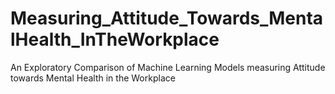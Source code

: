 # Measuring_Attitude_Towards_MentalHealth_InTheWorkplace
An Exploratory Comparison of Machine Learning Models measuring Attitude towards Mental Health in the Workplace

